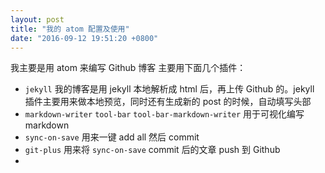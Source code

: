 ```yaml
---
layout: post
title: "我的 atom 配置及使用"
date: "2016-09-12 19:51:20 +0800"
---
```


我主要是用 atom 来编写 Github 博客
主要用下面几个插件：
- `jekyll` 我的博客是用 jekyll 本地解析成 html 后，再上传 Github 的。jekyll 插件主要用来做本地预览，同时还有生成新的 post 的时候，自动填写头部
- `markdown-writer` `tool-bar` `tool-bar-markdown-writer` 用于可视化编写 markdown
- `sync-on-save` 用来一键 add all 然后 commit
- `git-plus` 用来将 `sync-on-save` commit 后的文章 push 到 Github
- 
